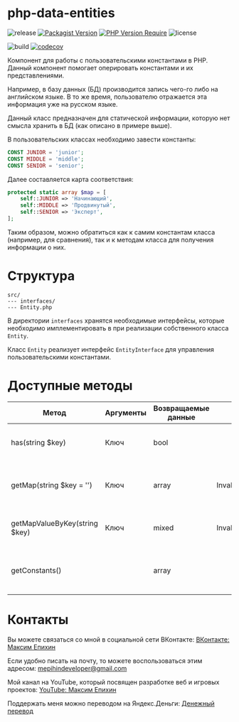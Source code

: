 # php-data-entities

![release](https://img.shields.io/github/v/release/mepihindeveloper/php-data-entities?label=version)
[![Packagist Version](https://img.shields.io/packagist/v/mepihindeveloper/php-data-entities)](https://packagist.org/packages/mepihindeveloper/php-data-entities)
[![PHP Version Require](http://poser.pugx.org/mepihindeveloper/php-data-entities/require/php)](https://packagist.org/packages/mepihindeveloper/php-data-entities)
![license](https://img.shields.io/github/license/mepihindeveloper/php-data-entities)

![build](https://github.com/mepihindeveloper/php-data-entities/actions/workflows/php.yml/badge.svg?branch=stable)
[![codecov](https://codecov.io/gh/mepihindeveloper/php-data-entities/branch/development/graph/badge.svg?token=36PP7VKHKG)](https://codecov.io/gh/mepihindeveloper/php-data-entities)


Компонент для работы с пользовательскими константами в PHP. Данный компонент помогает оперировать константами и их
представлениями.

Например, в базу данных (БД) производится запись чего-го либо на английском языке. В то же время, пользователю
отражается эта информация уже на русском языке.

Данный класс предназначен для статической информации, которую нет смысла хранить в БД
(как описано в примере выше).

В пользовательских классах необходимо завести константы:

```php
CONST JUNIOR = 'junior';
CONST MIDDLE = 'middle';
CONST SENIOR = 'senior';
```

Далее составляется карта соответствия:

```php
protected static array $map = [
    self::JUNIOR => 'Начинающий',
    self::MIDDLE => 'Продвинутый',
    self::SENIOR => 'Эксперт',
];
```

Таким образом, можно обратиться как к самим константам класса (например, для сравнения), так и к методам класса для
получения информации о них.

# Структура

```
src/
--- interfaces/
--- Entity.php
```

В директории `interfaces` хранятся необходимые интерфейсы, которые необходимо имплементировать в при реализации
собственного класса `Entity`.

Класс `Entity` реализует интерфейс `EntityInterface` для управления пользовательскими константами.

# Доступные методы

| Метод                         | Аргументы | Возвращаемые данные | Исключения               | Описание                                             |
|-------------------------------|-----------|---------------------|--------------------------|------------------------------------------------------|
| has(string $key)              | Ключ      | bool                |                          | Проверяет наличие ключа в списке                     |
| getMap(string $key = '')      | Ключ      | array               | InvalidArgumentException | Возвращает список или массив [key => value] по ключу |
| getMapValueByKey(string $key) | Ключ      | mixed               | InvalidArgumentException | Возвращает значение из списка по ключу               |
| getConstants()                |           | array               |                          | Возвращает список всех констант класса               |

# Контакты

Вы можете связаться со мной в социальной сети ВКонтакте: [ВКонтакте: Максим Епихин](https://vk.com/maximepihin)

Если удобно писать на почту, то можете воспользоваться этим адресом: mepihindeveloper@gmail.com

Мой канал на YouTube, который посвящен разработке веб и игровых
проектов: [YouTube: Максим Епихин](https://www.youtube.com/channel/UCKusRcoHUy6T4sei-rVzCqQ)

Поддержать меня можно переводом на Яндекс.Деньги: [Денежный перевод](https://yoomoney.ru/to/410012382226565)
